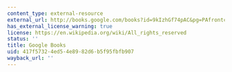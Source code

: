 ```yaml
---
content_type: external-resource
external_url: http://books.google.com/books?id=9kIzhGf74pAC&pg=PAfrontcover
has_external_license_warning: true
license: https://en.wikipedia.org/wiki/All_rights_reserved
status: ''
title: Google Books
uid: 417f5732-4ed5-4e89-82d6-b5f95fbfb907
wayback_url: ''
---
```

